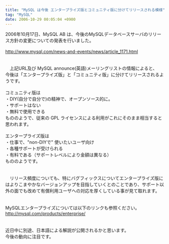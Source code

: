 ```yaml
---
title: "MySQL は今後 エンタープライズ版とコミュニティ版に分けてリリースされる模様"
tag: "MySQL"
date: 2006-10-29 00:05:04 +0900
---
```


2006年10月17日、MySQL AB は、今後のMySQLデータベースサーバのリリース方針の変更についての発表を行いました。<br>
<br>
http://www.mysql.com/news-and-events/news/article_1171.html<br>
<br>
<br>
　上記URL及び MySQL announce(英語)メーリングリストの情報によると、<br>
今後は「エンタープライズ版」と「コミュニティ版」に分けてリリースされるようです。<br>
<br>
コミュニティ版は<br>
・DIY(自分で自分で)の精神で、オープンソース的に。<br>
・サポートはない<br>
・無料で使用できる<br>
もののようで、従来の GPL ライセンスによる利用がこれにそのまま相当すると思われます。<br>
<br>
エンタープライズ版は<br>
・仕事で、"non-DIYで" 使いたいユーザ向け<br>
・各種サポートが受けられる<br>
・有料である（サポートレベルにより金額は異なる）<br>
もののようです。<br>
<br>
<br>
　リリース頻度についても、特にバグフィックスについてエンタープライズ版にはよりこまやかなバージョンアップを目指していくとのことであり、サポート以外の面でも改めて有償利用ユーザへの対応を厚くしている事が見て取れます。<br>
<br>
<br>
MySQLエンタープライズについては以下のリンクも参照ください。<br>
http://mysql.com/products/enterprise/<br>
<br>
<br>
近日中に別途、日本語による解説が公開されるかと思います。<br>
今後の動向に注目です。<br>
<br>
<br>

